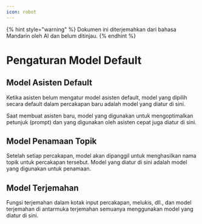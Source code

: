 ```yaml
---
icon: robot
---
```


{% hint style="warning" %}
Dokumen ini diterjemahkan dari bahasa Mandarin oleh AI dan belum ditinjau.
{% endhint %}

# Pengaturan Model Default

## Model Asisten Default

Ketika asisten belum mengatur model asisten default, model yang dipilih secara default dalam percakapan baru adalah model yang diatur di sini.

Saat membuat asisten baru, model yang digunakan untuk mengoptimalkan petunjuk (prompt) dan yang digunakan oleh asisten cepat juga diatur di sini.

## Model Penamaan Topik

Setelah setiap percakapan, model akan dipanggil untuk menghasilkan nama topik untuk percakapan tersebut. Model yang diatur di sini adalah model yang digunakan untuk penamaan.

## Model Terjemahan

Fungsi terjemahan dalam kotak input percakapan, melukis, dll., dan model terjemahan di antarmuka terjemahan semuanya menggunakan model yang diatur di sini.